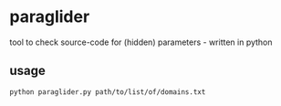 # paraglider
tool to check source-code for (hidden) parameters - written in python

## usage
`python paraglider.py path/to/list/of/domains.txt`
